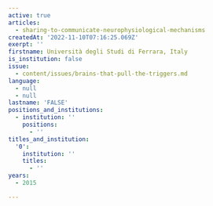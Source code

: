 ```yaml
---
active: true
articles:
  - sharing-to-communicate-neurophysiological-mechanisms
createdAt: '2022-11-10T07:16:25.069Z'
exerpt: ''
firstname: Università degli Studi di Ferrara, Italy
is_institution: false
issue:
  - content/issues/brains-that-pull-the-triggers.md
language:
  - null
  - null
lastname: 'FALSE'
positions_and_institutions:
  - institution: ''
    positions:
      - ''
titles_and_institution:
  '0':
    institution: ''
    titles:
      - ''
years:
  - 2015

---
```

